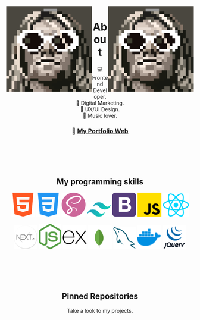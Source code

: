 <div>
  <img align='right' src='./sprites/kurt.gif' width='230'>
  <img align='left' src='./sprites/kurt.gif' width='230'>
</div>
<h1 align='center'>About</h1>

<p align='center'>
💻 Frontend Developer. <br>
📢 Digital Marketing. <br>
🎨 UX/UI Design.  <br>
🎸 Music lover. <br>
</p>
<h3 align='center'>

📑 [My Portfolio Web](https://tmsbenitez.ar)
</h3>
<br>
<br>
<br>
<br>

<h2 align='center'>My programming skills</h2>

<p align='center'>
  <img src='./skills/html-5.png'  title='HTML5' >
  <img src='./skills/css-3.png'  title='CSS3' >
  <img src='./skills/sass.png' title='SASS' >
  <img src='./skills/tailwindcss.svg' title='Tailwind' width='64'>
  <img src='./skills/bootstrap.svg' title='Bootstrap' width='64'>
  <img src='./skills/js.png' title='JavaScript'  >
  <img src='./skills/react.svg' title='React.js'  width='70'>
  <br>
  <br>
  <img src='./skills/next-js.png'  title='Next.js' width='64'>
  <img src='./skills/nodejs.svg' title='Node.js'  width='60'>
  <img src='./skills/expressjs.svg' title='Express.js' width='64'>
  <img src='./skills/mongodb.svg' title='MongoDB' width='64'>
  <img src='./skills/mysql.svg' title='MySQL' width='60'>
  <img src='./skills/docker.svg' title='Docker' width='64'>
  <img src='./skills/jquery.svg' title='jQuery' width='64'>
</p>

<br>
<br>
<br>
<br>
<h2 align="center">Pinned Repositories</h2>
<p align="center">Take a look to my projects.</p>
